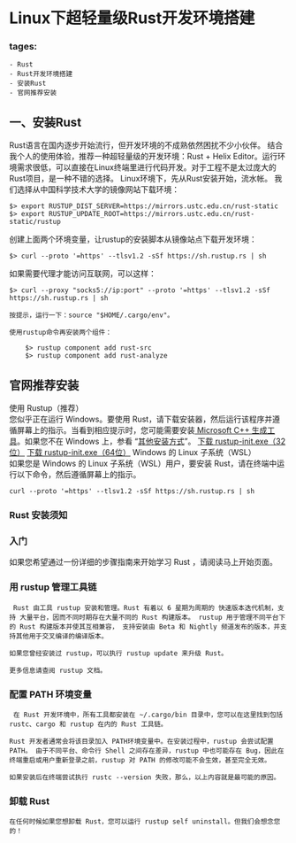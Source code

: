 # Linux下超轻量级Rust开发环境搭建 
### tages:
    - Rust
    - Rust开发环境搭建 
    - 安装Rust
    - 官网推荐安装

  
## 一、安装Rust   
Rust语言在国内逐步开始流行，但开发环境的不成熟依然困扰不少小伙伴。
结合我个人的使用体验，推荐一种超轻量级的开发环境：Rust + Helix Editor。运行环境需求很低，可以直接在Linux终端里进行代码开发。对于工程不是太过庞大的Rust项目，是一种不错的选择。
Linux环境下，先从Rust安装开始，流水帐。
我们选择从中国科学技术大学的镜像网站下载环境：   
```
$> export RUSTUP_DIST_SERVER=https://mirrors.ustc.edu.cn/rust-static $> export RUSTUP_UPDATE_ROOT=https://mirrors.ustc.edu.cn/rust-static/rustup

```
创建上面两个环境变量，让rustup的安装脚本从镜像站点下载开发环境：   
```
$> curl --proto '=https' --tlsv1.2 -sSf https://sh.rustup.rs | sh

```
如果需要代理才能访问互联网，可以这样：   
```
$> curl --proxy "socks5://ip:port" --proto '=https' --tlsv1.2 -sSf https://sh.rustup.rs | sh

按提示，运行一下：source "$HOME/.cargo/env"。

使用rustup命令再安装两个组件：

    $> rustup component add rust-src
    $> rustup component add rust-analyze

```
## 官网推荐安装   
使用 Rustup（推荐）   
您似乎正在运行 Windows。要使用 Rust，请下载安装器，然后运行该程序并遵循屏幕上的指示。当看到相应提示时，您可能需要安装[ Microsoft C++ 生成工具](https://visualstudio.microsoft.com/zh-hans/visual-cpp-build-tools/)。如果您不在 Windows 上，参看 “[其他安装方式](https://forge.rust-lang.org/infra/other-installation-methods.html)”。
[下载 rustup-init.exe（32位）](https://static.rust-lang.org/rustup/dist/i686-pc-windows-msvc/rustup-init.exe)
[下载 rustup-init.exe（64位）](https://static.rust-lang.org/rustup/dist/x86_64-pc-windows-msvc/rustup-init.exe)
Windows 的 Linux 子系统（WSL）   
如果您是 Windows 的 Linux 子系统（WSL）用户，要安装 Rust，请在终端中运行以下命令，然后遵循屏幕上的指示。   
```
curl --proto '=https' --tlsv1.2 -sSf https://sh.rustup.rs | sh

```
### Rust 安装须知   
### 入门   
如果您希望通过一份详细的步骤指南来开始学习 Rust ，请阅读马上开始页面。   
### 用 rustup 管理工具链   
```
 Rust 由工具 rustup 安装和管理。Rust 有着以 6 星期为周期的 快速版本迭代机制，支持 大量平台，因而不同时期存在大量不同的 Rust 构建版本。 rustup 用于管理不同平台下的 Rust 构建版本并使其互相兼容， 支持安装由 Beta 和 Nightly 频道发布的版本，并支持其他用于交叉编译的编译版本。

如果您曾经安装过 rustup，可以执行 rustup update 来升级 Rust。

更多信息请查阅 rustup 文档。 

```
### 配置 PATH 环境变量   
```
 在 Rust 开发环境中，所有工具都安装在 ~/.cargo/bin 目录中，您可以在这里找到包括 rustc、cargo 和 rustup 在内的 Rust 工具链。

Rust 开发者通常会将该目录加入 PATH环境变量中。在安装过程中，rustup 会尝试配置 PATH。 由于不同平台、命令行 Shell 之间存在差异，rustup 中也可能存在 Bug，因此在终端重启或用户重新登录之前，rustup 对 PATH 的修改可能不会生效，甚至完全无效。

如果安装后在终端尝试执行 rustc --version 失败，那么，以上内容就是最可能的原因。 

```
### 卸载 Rust   
```
在任何时候如果您想卸载 Rust，您可以运行 rustup self uninstall。但我们会想念您的！ 

```
